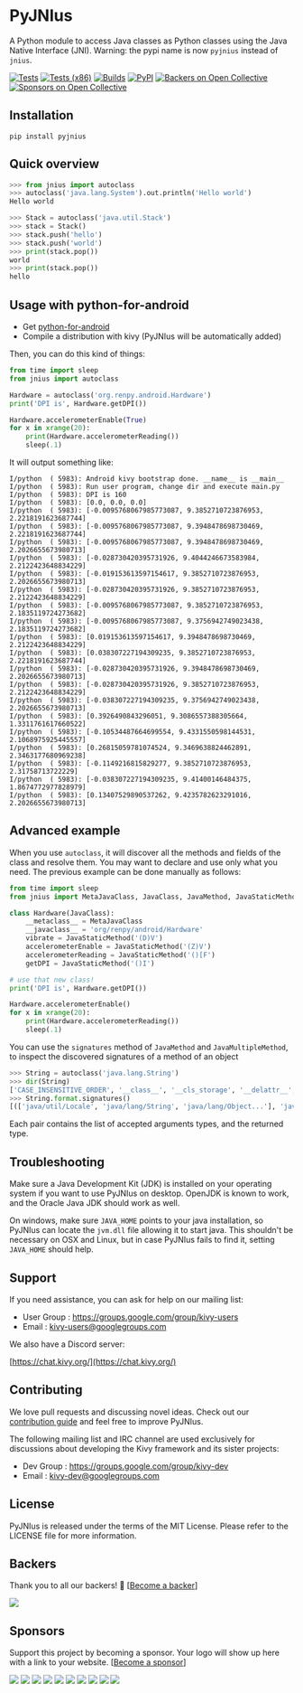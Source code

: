 PyJNIus
=======

A Python module to access Java classes as Python classes using the Java Native
Interface (JNI).
Warning: the pypi name is now `pyjnius` instead of `jnius`.

[![Tests](https://github.com/kivy/pyjnius/workflows/Continuous%20Integration/badge.svg)](https://github.com/kivy/pyjnius/actions)
[![Tests (x86)](https://github.com/kivy/pyjnius/workflows/Continuous%20Integration%20(x86)/badge.svg)](https://github.com/kivy/pyjnius/actions)
[![Builds](https://github.com/kivy/pyjnius/workflows/Continuous%20Delivery/badge.svg)](https://github.com/kivy/pyjnius/actions)
[![PyPI](https://img.shields.io/pypi/v/pyjnius.svg)]()
[![Backers on Open Collective](https://opencollective.com/kivy/backers/badge.svg)](#backers)
[![Sponsors on Open Collective](https://opencollective.com/kivy/sponsors/badge.svg)](#sponsors)

Installation
------------

```
pip install pyjnius
```

Quick overview
--------------

```python
>>> from jnius import autoclass
>>> autoclass('java.lang.System').out.println('Hello world')
Hello world

>>> Stack = autoclass('java.util.Stack')
>>> stack = Stack()
>>> stack.push('hello')
>>> stack.push('world')
>>> print(stack.pop())
world
>>> print(stack.pop())
hello
```

Usage with python-for-android
-----------------------------

* Get [python-for-android](http://github.com/kivy/python-for-android)
* Compile a distribution with kivy (PyJNIus will be automatically added)

Then, you can do this kind of things:

```python
from time import sleep
from jnius import autoclass

Hardware = autoclass('org.renpy.android.Hardware')
print('DPI is', Hardware.getDPI())

Hardware.accelerometerEnable(True)
for x in xrange(20):
    print(Hardware.accelerometerReading())
    sleep(.1)
```

It will output something like:

```
I/python  ( 5983): Android kivy bootstrap done. __name__ is __main__
I/python  ( 5983): Run user program, change dir and execute main.py
I/python  ( 5983): DPI is 160
I/python  ( 5983): [0.0, 0.0, 0.0]
I/python  ( 5983): [-0.0095768067985773087, 9.3852710723876953, 2.2218191623687744]
I/python  ( 5983): [-0.0095768067985773087, 9.3948478698730469, 2.2218191623687744]
I/python  ( 5983): [-0.0095768067985773087, 9.3948478698730469, 2.2026655673980713]
I/python  ( 5983): [-0.028730420395731926, 9.4044246673583984, 2.2122423648834229]
I/python  ( 5983): [-0.019153613597154617, 9.3852710723876953, 2.2026655673980713]
I/python  ( 5983): [-0.028730420395731926, 9.3852710723876953, 2.2122423648834229]
I/python  ( 5983): [-0.0095768067985773087, 9.3852710723876953, 2.1835119724273682]
I/python  ( 5983): [-0.0095768067985773087, 9.3756942749023438, 2.1835119724273682]
I/python  ( 5983): [0.019153613597154617, 9.3948478698730469, 2.2122423648834229]
I/python  ( 5983): [0.038307227194309235, 9.3852710723876953, 2.2218191623687744]
I/python  ( 5983): [-0.028730420395731926, 9.3948478698730469, 2.2026655673980713]
I/python  ( 5983): [-0.028730420395731926, 9.3852710723876953, 2.2122423648834229]
I/python  ( 5983): [-0.038307227194309235, 9.3756942749023438, 2.2026655673980713]
I/python  ( 5983): [0.3926490843296051, 9.3086557388305664, 1.3311761617660522]
I/python  ( 5983): [-0.10534487664699554, 9.4331550598144531, 2.1068975925445557]
I/python  ( 5983): [0.26815059781074524, 9.3469638824462891, 2.3463177680969238]
I/python  ( 5983): [-0.1149216815829277, 9.3852710723876953, 2.31758713722229]
I/python  ( 5983): [-0.038307227194309235, 9.41400146484375, 1.8674772977828979]
I/python  ( 5983): [0.13407529890537262, 9.4235782623291016, 2.2026655673980713]
```

Advanced example
----------------

When you use `autoclass`, it will discover all the methods and fields of the
class and resolve them. You may want to declare and use only what you
need. The previous example can be done manually as follows:

```python
from time import sleep
from jnius import MetaJavaClass, JavaClass, JavaMethod, JavaStaticMethod

class Hardware(JavaClass):
    __metaclass__ = MetaJavaClass
    __javaclass__ = 'org/renpy/android/Hardware'
    vibrate = JavaStaticMethod('(D)V')
    accelerometerEnable = JavaStaticMethod('(Z)V')
    accelerometerReading = JavaStaticMethod('()[F')
    getDPI = JavaStaticMethod('()I')

# use that new class!
print('DPI is', Hardware.getDPI())

Hardware.accelerometerEnable()
for x in xrange(20):
    print(Hardware.accelerometerReading())
    sleep(.1)
```

You can use the `signatures` method of `JavaMethod` and `JavaMultipleMethod`, to inspect the discovered signatures of a method of an object

```python
>>> String = autoclass('java.lang.String')
>>> dir(String)
['CASE_INSENSITIVE_ORDER', '__class__', '__cls_storage', '__delattr__', '__dict__', '__dir__', '__doc__', '__eq__', '__format__', '__ge__', '__getattribute__', '__gt__', '__hash__', '__init__', '__init_subclass__', '__javaclass__', '__javaconstructor__', '__le__', '__lt__', '__module__', '__ne__', '__new__', '__pyx_vtable__', '__reduce__', '__reduce_ex__', '__repr__', '__setattr__', '__setstate__', '__sizeof__', '__str__', '__subclasshook__', '__weakref__', 'charAt', 'checkBounds', 'clone', 'codePointAt', 'codePointBefore', 'codePointCount', 'compareTo', 'compareToIgnoreCase', 'concat', 'contains', 'contentEquals', 'copyValueOf', 'empty', 'endsWith', 'equals', 'equalsIgnoreCase', 'finalize', 'format', 'getBytes', 'getChars', 'getClass', 'hashCode', 'indexOf', 'indexOfSupplementary', 'intern', 'isEmpty', 'join', 'lastIndexOf', 'lastIndexOfSupplementary', 'length', 'matches', 'nonSyncContentEquals', 'notify', 'notifyAll', 'offsetByCodePoints', 'regionMatches', 'registerNatives', 'replace', 'replaceAll', 'replaceFirst', 'split', 'startsWith', 'subSequence', 'substring', 'toCharArray', 'toLowerCase', 'toString', 'toUpperCase', 'trim', 'valueOf', 'wait']
>>> String.format.signatures()
[(['java/util/Locale', 'java/lang/String', 'java/lang/Object...'], 'java/lang/String'), (['java/lang/String', 'java/lang/Object...'], 'java/lang/String')]
```
Each pair contains the list of accepted arguments types, and the returned type.

Troubleshooting
---------------

Make sure a Java Development Kit (JDK) is installed on your operating system if
you want to use PyJNIus on desktop. OpenJDK is known to work, and the Oracle
Java JDK should work as well.

On windows, make sure `JAVA_HOME` points to your java installation, so PyJNIus
can locate the `jvm.dll` file allowing it to start java. This shouldn't be
necessary on OSX and Linux, but in case PyJNIus fails to find it, setting
`JAVA_HOME` should help.

Support
-------

If you need assistance, you can ask for help on our mailing list:

* User Group : https://groups.google.com/group/kivy-users
* Email      : kivy-users@googlegroups.com

We also have a Discord server:

[https://chat.kivy.org/](https://chat.kivy.org/)

Contributing
------------

We love pull requests and discussing novel ideas. Check out our
[contribution guide](http://kivy.org/docs/contribute.html) and
feel free to improve PyJNIus.

The following mailing list and IRC channel are used exclusively for
discussions about developing the Kivy framework and its sister projects:

* Dev Group : https://groups.google.com/group/kivy-dev
* Email     : kivy-dev@googlegroups.com

License
-------

PyJNIus is released under the terms of the MIT License. Please refer to the
LICENSE file for more information.


## Backers

Thank you to all our backers! 🙏 [[Become a backer](https://opencollective.com/kivy#backer)]

<a href="https://opencollective.com/kivy#backers" target="_blank"><img src="https://opencollective.com/kivy/backers.svg?width=890"></a>


## Sponsors

Support this project by becoming a sponsor. Your logo will show up here with a link to your website. [[Become a sponsor](https://opencollective.com/kivy#sponsor)]

<a href="https://opencollective.com/kivy/sponsor/0/website" target="_blank"><img src="https://opencollective.com/kivy/sponsor/0/avatar.svg"></a>
<a href="https://opencollective.com/kivy/sponsor/1/website" target="_blank"><img src="https://opencollective.com/kivy/sponsor/1/avatar.svg"></a>
<a href="https://opencollective.com/kivy/sponsor/2/website" target="_blank"><img src="https://opencollective.com/kivy/sponsor/2/avatar.svg"></a>
<a href="https://opencollective.com/kivy/sponsor/3/website" target="_blank"><img src="https://opencollective.com/kivy/sponsor/3/avatar.svg"></a>
<a href="https://opencollective.com/kivy/sponsor/4/website" target="_blank"><img src="https://opencollective.com/kivy/sponsor/4/avatar.svg"></a>
<a href="https://opencollective.com/kivy/sponsor/5/website" target="_blank"><img src="https://opencollective.com/kivy/sponsor/5/avatar.svg"></a>
<a href="https://opencollective.com/kivy/sponsor/6/website" target="_blank"><img src="https://opencollective.com/kivy/sponsor/6/avatar.svg"></a>
<a href="https://opencollective.com/kivy/sponsor/7/website" target="_blank"><img src="https://opencollective.com/kivy/sponsor/7/avatar.svg"></a>
<a href="https://opencollective.com/kivy/sponsor/8/website" target="_blank"><img src="https://opencollective.com/kivy/sponsor/8/avatar.svg"></a>
<a href="https://opencollective.com/kivy/sponsor/9/website" target="_blank"><img src="https://opencollective.com/kivy/sponsor/9/avatar.svg"></a>
